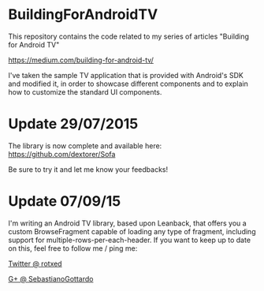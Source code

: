 BuildingForAndroidTV
====================

This repository contains the code related to my series of articles "Building for Android TV"

https://medium.com/building-for-android-tv/

I've taken the sample TV application that is provided with Android's SDK and modified it, in order to showcase different components and to explain how to customize the standard UI components.

Update 29/07/2015
=================

The library is now complete and available here: https://github.com/dextorer/Sofa

Be sure to try it and let me know your feedbacks!

Update 07/09/15
===============

I'm writing an Android TV library, based upon Leanback, that offers you a custom BrowseFragment capable of loading any type of fragment, including support for multiple-rows-per-each-header. If you want to keep up to date on this, feel free to follow me / ping me:

[Twitter @ rotxed](https://twitter.com/@rotxed)

[G+ @ SebastianoGottardo](https://plus.google.com/+SebastianoGottardo/posts)
